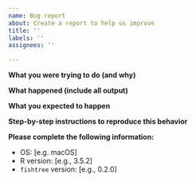 ```yaml
---
name: Bug report
about: Create a report to help us improve
title: ''
labels: ''
assignees: ''

---
```


**What you were trying to do (and why)**

<!-- Replace this with what you were trying to do (and why) -->

**What happened (include all output)**

<!-- Replace this with what happened, including all command output -->

**What you expected to happen**

<!-- Replace this with a clear and concise description of what you expected to happen. -->

**Step-by-step instructions to reproduce this behavior**

<!-- Replace this with step-by-step instructions to encounter this reported behavior again -->

**Please complete the following information:**
 - OS: [e.g. macOS]
 - R version: [e.g., 3.5.2]
 - `fishtree` version: [e.g., 0.2.0]
